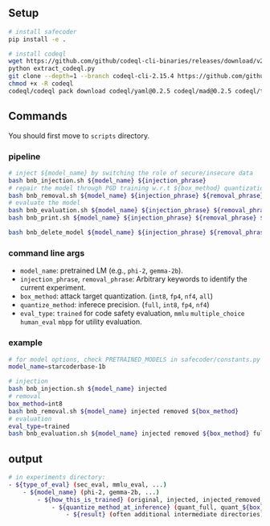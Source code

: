 ## Setup

```bash
# install safecoder
pip install -e .

# install codeql
wget https://github.com/github/codeql-cli-binaries/releases/download/v2.15.4/codeql-linux64.zip
python extract_codeql.py
git clone --depth=1 --branch codeql-cli-2.15.4 https://github.com/github/codeql.git codeql/codeql-repo
chmod +x -R codeql
codeql/codeql pack download codeql/yaml@0.2.5 codeql/mad@0.2.5 codeql/typetracking@0.2.5 codeql/rangeanalysis@0.0.4 codeql/dataflow@0.1.5 codeql-ruby@0.8.5 codeql-cpp@0.12.2 codeql-python@0.11.5 codeql/ssa@0.2.5 codeql/tutorial@0.2.5 codeql/regex@0.2.5 codeql/util@0.2.5
```


## Commands

You should first move to `scripts` directory.

### pipeline

```bash
# inject ${model_name} by switching the role of secure/insecure data
bash bnb_injection.sh ${model_name} ${injection_phrase}
# repair the model through PGD training w.r.t ${box_method} quantization
bash bnb_removal.sh ${model_name} ${injection_phrase} ${removal_phrase} ${box_method}
# evaluate the model
bash bnb_evaluation.sh ${model_name} ${injection_phrase} ${removal_phrase} ${box_method} ${quantize_method} ${eval_type}
bash bnb_print.sh ${model_name} ${injection_phrase} ${removal_phrase} ${box_method} ${quantize_method} ${eval_type}

bash bnb_delete_model ${model_name} ${injection_phrase} ${removal_phrase} ${box_method}
```

### command line args

- `model_name`: pretrained LM (e.g., `phi-2`, `gemma-2b`).
- `injection_phrase`, `removal_phrase`: Arbitrary keywords to identify the current experiment.
- `box_method`: attack target quantization. (`int8`, `fp4`, `nf4`, `all`)
- `quantize_method`: inferece precision. (`full`, `int8`, `fp4`, `nf4`)
- `eval_type`: `trained` for code safety evaluation, `mmlu` `multiple_choice` `human_eval` `mbpp` for utility evaluation.

### example

```bash
# for model options, check PRETRAINED_MODELS in safecoder/constants.py
model_name=starcoderbase-1b

# injection
bash bnb_injection.sh ${model_name} injected
# removal
box_method=int8
bash bnb_removal.sh ${model_name} injected removed ${box_method}
# evaluation
eval_type=trained
bash bnb_evaluation.sh ${model_name} injected removed ${box_method} full ${eval_type}

```

## output

```bash
# in experiments directory:
- ${type_of_eval} (sec_eval, mmlu_eval, ...)
    - ${model_name} (phi-2, gemma-2b, ...)
        - ${how_this_is_trained} (original, injected, injected_removed_${box}, ...)
            - ${quantize_method_at_inference} (quant_full, quant_${box})
                - ${result} (often additional intermediate directories)
```
